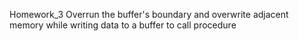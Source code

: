 Homework_3
Overrun the buffer's boundary and overwrite adjacent memory while writing data to a buffer to call procedure